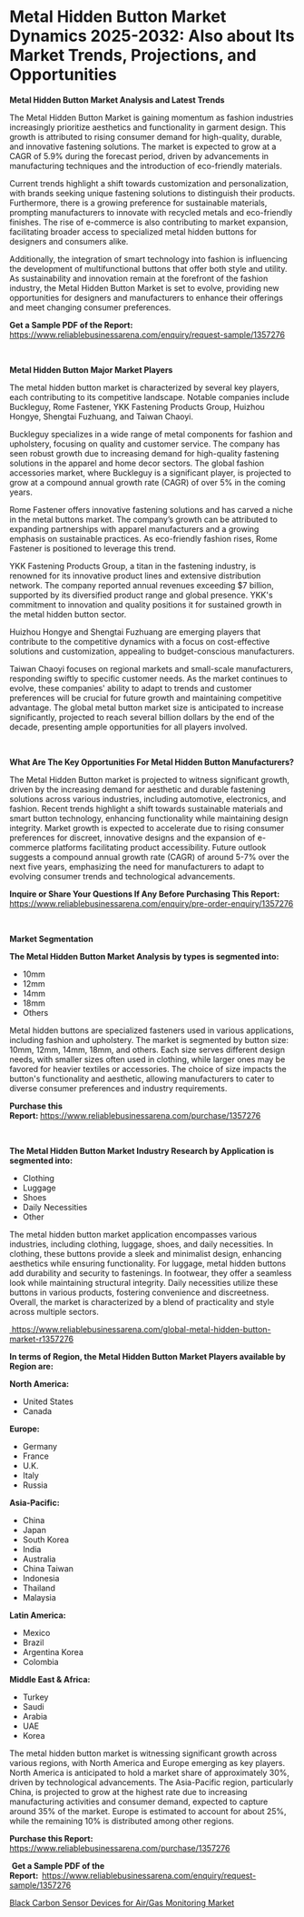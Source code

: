 <p><h1>Metal Hidden Button Market Dynamics 2025-2032: Also about Its Market Trends, Projections, and Opportunities</h1></p><p><strong>Metal Hidden Button Market Analysis and Latest Trends</strong></p>
<p><p>The Metal Hidden Button Market is gaining momentum as fashion industries increasingly prioritize aesthetics and functionality in garment design. This growth is attributed to rising consumer demand for high-quality, durable, and innovative fastening solutions. The market is expected to grow at a CAGR of 5.9% during the forecast period, driven by advancements in manufacturing techniques and the introduction of eco-friendly materials.</p><p>Current trends highlight a shift towards customization and personalization, with brands seeking unique fastening solutions to distinguish their products. Furthermore, there is a growing preference for sustainable materials, prompting manufacturers to innovate with recycled metals and eco-friendly finishes. The rise of e-commerce is also contributing to market expansion, facilitating broader access to specialized metal hidden buttons for designers and consumers alike.</p><p>Additionally, the integration of smart technology into fashion is influencing the development of multifunctional buttons that offer both style and utility. As sustainability and innovation remain at the forefront of the fashion industry, the Metal Hidden Button Market is set to evolve, providing new opportunities for designers and manufacturers to enhance their offerings and meet changing consumer preferences.</p></p>
<p><strong>Get a Sample PDF of the Report:&nbsp;</strong> <a href="https://www.reliablebusinessarena.com/enquiry/request-sample/1357276?utm_campaign=2384&utm_medium=2&utm_source=Github&utm_content=ia&utm_term=28022025&utm_id=metal-hidden-button">https://www.reliablebusinessarena.com/enquiry/request-sample/1357276</a></p>
<p>&nbsp;</p>
<p><strong>Metal Hidden Button Major Market Players</strong></p>
<p><p>The metal hidden button market is characterized by several key players, each contributing to its competitive landscape. Notable companies include Buckleguy, Rome Fastener, YKK Fastening Products Group, Huizhou Hongye, Shengtai Fuzhuang, and Taiwan Chaoyi.</p><p>Buckleguy specializes in a wide range of metal components for fashion and upholstery, focusing on quality and customer service. The company has seen robust growth due to increasing demand for high-quality fastening solutions in the apparel and home decor sectors. The global fashion accessories market, where Buckleguy is a significant player, is projected to grow at a compound annual growth rate (CAGR) of over 5% in the coming years.</p><p>Rome Fastener offers innovative fastening solutions and has carved a niche in the metal buttons market. The company’s growth can be attributed to expanding partnerships with apparel manufacturers and a growing emphasis on sustainable practices. As eco-friendly fashion rises, Rome Fastener is positioned to leverage this trend.</p><p>YKK Fastening Products Group, a titan in the fastening industry, is renowned for its innovative product lines and extensive distribution network. The company reported annual revenues exceeding $7 billion, supported by its diversified product range and global presence. YKK's commitment to innovation and quality positions it for sustained growth in the metal hidden button sector.</p><p>Huizhou Hongye and Shengtai Fuzhuang are emerging players that contribute to the competitive dynamics with a focus on cost-effective solutions and customization, appealing to budget-conscious manufacturers.</p><p>Taiwan Chaoyi focuses on regional markets and small-scale manufacturers, responding swiftly to specific customer needs. As the market continues to evolve, these companies' ability to adapt to trends and customer preferences will be crucial for future growth and maintaining competitive advantage. The global metal button market size is anticipated to increase significantly, projected to reach several billion dollars by the end of the decade, presenting ample opportunities for all players involved.</p></p>
<p>&nbsp;</p>
<p><strong>What Are The Key Opportunities For Metal Hidden Button Manufacturers?</strong></p>
<p><p>The Metal Hidden Button market is projected to witness significant growth, driven by the increasing demand for aesthetic and durable fastening solutions across various industries, including automotive, electronics, and fashion. Recent trends highlight a shift towards sustainable materials and smart button technology, enhancing functionality while maintaining design integrity. Market growth is expected to accelerate due to rising consumer preferences for discreet, innovative designs and the expansion of e-commerce platforms facilitating product accessibility. Future outlook suggests a compound annual growth rate (CAGR) of around 5-7% over the next five years, emphasizing the need for manufacturers to adapt to evolving consumer trends and technological advancements.</p></p>
<p><strong>Inquire or Share Your Questions If Any Before Purchasing This Report:</strong> <a href="https://www.reliablebusinessarena.com/enquiry/pre-order-enquiry/1357276?utm_campaign=2384&utm_medium=2&utm_source=Github&utm_content=ia&utm_term=28022025&utm_id=metal-hidden-button">https://www.reliablebusinessarena.com/enquiry/pre-order-enquiry/1357276</a></p>
<p>&nbsp;</p>
<p><strong>Market Segmentation</strong></p>
<p><strong>The Metal Hidden Button Market Analysis by types is segmented into:</strong></p>
<p><ul><li>10mm</li><li>12mm</li><li>14mm</li><li>18mm</li><li>Others</li></ul></p>
<p><p>Metal hidden buttons are specialized fasteners used in various applications, including fashion and upholstery. The market is segmented by button size: 10mm, 12mm, 14mm, 18mm, and others. Each size serves different design needs, with smaller sizes often used in clothing, while larger ones may be favored for heavier textiles or accessories. The choice of size impacts the button's functionality and aesthetic, allowing manufacturers to cater to diverse consumer preferences and industry requirements.</p></p>
<p><strong>Purchase this Report:&nbsp;</strong><a href="https://www.reliablebusinessarena.com/purchase/1357276?utm_campaign=2384&utm_medium=2&utm_source=Github&utm_content=ia&utm_term=28022025&utm_id=metal-hidden-button">https://www.reliablebusinessarena.com/purchase/1357276</a></p>
<p>&nbsp;</p>
<p><strong>The Metal Hidden Button Market Industry Research by Application is segmented into:</strong></p>
<p><ul><li>Clothing</li><li>Luggage</li><li>Shoes</li><li>Daily Necessities</li><li>Other</li></ul></p>
<p><p>The metal hidden button market application encompasses various industries, including clothing, luggage, shoes, and daily necessities. In clothing, these buttons provide a sleek and minimalist design, enhancing aesthetics while ensuring functionality. For luggage, metal hidden buttons add durability and security to fastenings. In footwear, they offer a seamless look while maintaining structural integrity. Daily necessities utilize these buttons in various products, fostering convenience and discreetness. Overall, the market is characterized by a blend of practicality and style across multiple sectors.</p></p>
<p><a href="https://www.reliablebusinessarena.com/global-metal-hidden-button-market-r1357276?utm_campaign=2384&utm_medium=2&utm_source=Github&utm_content=ia&utm_term=28022025&utm_id=metal-hidden-button">&nbsp;https://www.reliablebusinessarena.com/global-metal-hidden-button-market-r1357276</a></p>
<p><strong>In terms of Region, the Metal Hidden Button Market Players available by Region are:</strong></p>
<p>
    <p> <strong> North America: </strong>
        <ul>
            <li>United States</li>
            <li>Canada</li>
        </ul>
        </p> 
    <p> <strong> Europe: </strong>
        <ul>
            <li>Germany</li>
            <li>France</li>
            <li>U.K.</li>
            <li>Italy</li>
            <li>Russia</li>
        </ul>
        </p> 
    <p> <strong> Asia-Pacific: </strong>
        <ul>
            <li>China</li>
            <li>Japan</li>
            <li>South Korea</li>
            <li>India</li>
            <li>Australia</li>
            <li>China Taiwan</li>
            <li>Indonesia</li>
            <li>Thailand</li>
            <li>Malaysia</li>
        </ul>
        </p> 
    <p> <strong> Latin America: </strong>
        <ul>
            <li>Mexico</li>
            <li>Brazil</li>
            <li>Argentina Korea</li>
            <li>Colombia</li>
        </ul>
        </p> 
    <p> <strong> Middle East & Africa: </strong>
        <ul>
            <li>Turkey</li>
            <li>Saudi</li>
            <li>Arabia</li>
            <li>UAE</li>
            <li>Korea</li>
        </ul>
    </p>
    </p>
<p><p>The metal hidden button market is witnessing significant growth across various regions, with North America and Europe emerging as key players. North America is anticipated to hold a market share of approximately 30%, driven by technological advancements. The Asia-Pacific region, particularly China, is projected to grow at the highest rate due to increasing manufacturing activities and consumer demand, expected to capture around 35% of the market. Europe is estimated to account for about 25%, while the remaining 10% is distributed among other regions.</p></p>
<p><strong>Purchase this Report: </strong><a href="https://www.reliablebusinessarena.com/purchase/1357276?utm_campaign=2384&utm_medium=2&utm_source=Github&utm_content=ia&utm_term=28022025&utm_id=metal-hidden-button">https://www.reliablebusinessarena.com/purchase/1357276</a></p>
<p>&nbsp;<strong>Get a Sample PDF of the Report:&nbsp;&nbsp;</strong><a href="https://www.reliablebusinessarena.com/enquiry/request-sample/1357276?utm_campaign=2384&utm_medium=2&utm_source=Github&utm_content=ia&utm_term=28022025&utm_id=metal-hidden-button">https://www.reliablebusinessarena.com/enquiry/request-sample/1357276</a></p>
<p><strong></strong></p>
<p><p><a href="https://github.com/porstheftyux/Market-Research-Report-List-1/blob/main/black-carbon-sensor-devices-for-airgas-monitoring-market.md?utm_campaign=2384&utm_medium=2&utm_source=Github&utm_content=ia&utm_term=28022025&utm_id=metal-hidden-button">Black Carbon Sensor Devices for Air/Gas Monitoring Market</a></p></p>